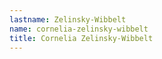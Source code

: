 ```yaml
---
lastname: Zelinsky-Wibbelt
name: cornelia-zelinsky-wibbelt
title: Cornelia Zelinsky-Wibbelt
---
```

